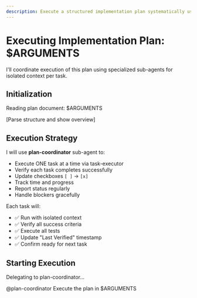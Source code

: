 ```yaml
---
description: Execute a structured implementation plan systematically using task-executor sub-agent
---
```


# Executing Implementation Plan: $ARGUMENTS

I'll coordinate execution of this plan using specialized sub-agents for isolated context per task.

## Initialization

Reading plan document: $ARGUMENTS

[Parse structure and show overview]

## Execution Strategy

I will use **plan-coordinator** sub-agent to:
- Execute ONE task at a time via task-executor
- Verify each task completes successfully
- Update checkboxes `[ ]` → `[x]`
- Track time and progress
- Report status regularly
- Handle blockers gracefully

Each task will:
- ✅ Run with isolated context
- ✅ Verify all success criteria
- ✅ Execute all tests
- ✅ Update "Last Verified" timestamp
- ✅ Confirm ready for next task

## Starting Execution

Delegating to plan-coordinator...

@plan-coordinator Execute the plan in $ARGUMENTS
